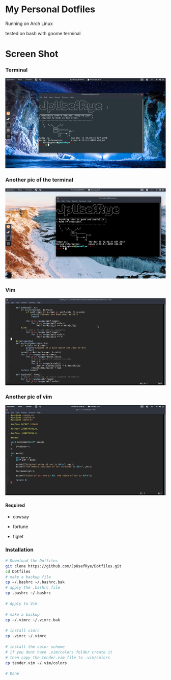 # My Personal Dotfiles

Running on Arch Linux

tested on bash with gnome terminal

# Screen Shot

### Terminal
![Terminal](terminal.png)

### Another pic of the terminal
![Terminal](terminal2.png)

### Vim
![Vim](vim.png)

### Another pic of vim
![Vim](vim2.png)

#### Required

- cowsay

- fortune

- figlet

### Installation

```bash
# Download the Dotfiles
git clone https://github.com/JpUsefRye/Dotfiles.git
cd Dotfiles
# make a backup file
cp ~/.bashrc ~/.bashrc.bak
# apply the .bashrc file
cp .bashrc ~/.bashrc

# Apply to Vim

# make a backup
cp ~/.vimrc ~/.vimrc.bak

# install vimrc
cp .vimrc ~/.vimrc

# install the color scheme
# if you dont have .vim/colors folder create it
# then copy the tender.vim file to .vim/colors
cp tender.vim ~/.vim/colors

# Done
```
